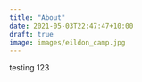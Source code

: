 ```yaml
---
title: "About"
date: 2021-05-03T22:47:47+10:00
draft: true
image: images/eildon_camp.jpg
---
```


testing 123